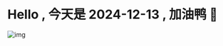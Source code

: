 
# Hello , 今天是 2024-12-13 , 加油鸭 🤭

![img](https://v1.jinrishici.com/all.svg?font-size=18&spacing=4)


